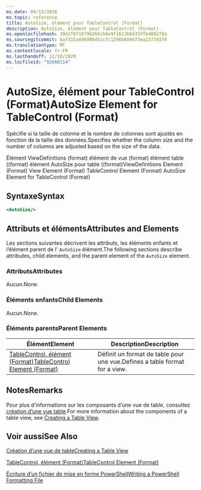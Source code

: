 ```yaml
---
ms.date: 09/13/2016
ms.topic: reference
title: AutoSize, élément pour TableControl (Format)
description: AutoSize, élément pour TableControl (Format)
ms.openlocfilehash: 39d2f6f10796266cb6e9f1613b68337fb489278a
ms.sourcegitcommit: ba7315a496986451cfc1296b659d73ea2373d3f0
ms.translationtype: MT
ms.contentlocale: fr-FR
ms.lasthandoff: 12/10/2020
ms.locfileid: "92668114"
---
```

# <a name="autosize-element-for-tablecontrol-format"></a><span data-ttu-id="fbebd-103">AutoSize, élément pour TableControl (Format)</span><span class="sxs-lookup"><span data-stu-id="fbebd-103">AutoSize Element for TableControl (Format)</span></span>

<span data-ttu-id="fbebd-104">Spécifie si la taille de colonne et le nombre de colonnes sont ajustés en fonction de la taille des données.</span><span class="sxs-lookup"><span data-stu-id="fbebd-104">Specifies whether the column size and the number of columns are adjusted based on the size of the data.</span></span>

<span data-ttu-id="fbebd-105">Élément ViewDefinitions (format) élément de vue (format) élément table ((format) élément AutoSize pour table ((format)</span><span class="sxs-lookup"><span data-stu-id="fbebd-105">ViewDefinitions Element (Format) View Element (Format) TableControl Element (Format) AutoSize Element for TableControl (Format)</span></span>

## <a name="syntax"></a><span data-ttu-id="fbebd-106">Syntaxe</span><span class="sxs-lookup"><span data-stu-id="fbebd-106">Syntax</span></span>

```xml
<AutoSize/>
```

## <a name="attributes-and-elements"></a><span data-ttu-id="fbebd-107">Attributs et éléments</span><span class="sxs-lookup"><span data-stu-id="fbebd-107">Attributes and Elements</span></span>

<span data-ttu-id="fbebd-108">Les sections suivantes décrivent les attributs, les éléments enfants et l’élément parent de l' `AutoSize` élément.</span><span class="sxs-lookup"><span data-stu-id="fbebd-108">The following sections describe attributes, child elements, and the parent element of the `AutoSize` element.</span></span>

### <a name="attributes"></a><span data-ttu-id="fbebd-109">Attributs</span><span class="sxs-lookup"><span data-stu-id="fbebd-109">Attributes</span></span>

<span data-ttu-id="fbebd-110">Aucun.</span><span class="sxs-lookup"><span data-stu-id="fbebd-110">None.</span></span>

### <a name="child-elements"></a><span data-ttu-id="fbebd-111">Éléments enfants</span><span class="sxs-lookup"><span data-stu-id="fbebd-111">Child Elements</span></span>

<span data-ttu-id="fbebd-112">Aucun.</span><span class="sxs-lookup"><span data-stu-id="fbebd-112">None.</span></span>

### <a name="parent-elements"></a><span data-ttu-id="fbebd-113">Éléments parents</span><span class="sxs-lookup"><span data-stu-id="fbebd-113">Parent Elements</span></span>

|<span data-ttu-id="fbebd-114">Élément</span><span class="sxs-lookup"><span data-stu-id="fbebd-114">Element</span></span>|<span data-ttu-id="fbebd-115">Description</span><span class="sxs-lookup"><span data-stu-id="fbebd-115">Description</span></span>|
|-------------|-----------------|
|[<span data-ttu-id="fbebd-116">TableControl, élément (Format)</span><span class="sxs-lookup"><span data-stu-id="fbebd-116">TableControl Element (Format)</span></span>](./tablecontrol-element-format.md)|<span data-ttu-id="fbebd-117">Définit un format de table pour une vue.</span><span class="sxs-lookup"><span data-stu-id="fbebd-117">Defines a table format for a view.</span></span>|

## <a name="remarks"></a><span data-ttu-id="fbebd-118">Notes</span><span class="sxs-lookup"><span data-stu-id="fbebd-118">Remarks</span></span>

<span data-ttu-id="fbebd-119">Pour plus d’informations sur les composants d’une vue de table, consultez [création d’une vue table](./creating-a-table-view.md).</span><span class="sxs-lookup"><span data-stu-id="fbebd-119">For more information about the components of a table view, see [Creating a Table View](./creating-a-table-view.md).</span></span>

## <a name="see-also"></a><span data-ttu-id="fbebd-120">Voir aussi</span><span class="sxs-lookup"><span data-stu-id="fbebd-120">See Also</span></span>

[<span data-ttu-id="fbebd-121">Création d’une vue de table</span><span class="sxs-lookup"><span data-stu-id="fbebd-121">Creating a Table View</span></span>](./creating-a-table-view.md)

[<span data-ttu-id="fbebd-122">TableControl, élément (Format)</span><span class="sxs-lookup"><span data-stu-id="fbebd-122">TableControl Element (Format)</span></span>](./tablecontrol-element-format.md)

[<span data-ttu-id="fbebd-123">Écriture d’un fichier de mise en forme PowerShell</span><span class="sxs-lookup"><span data-stu-id="fbebd-123">Writing a PowerShell Formatting File</span></span>](./writing-a-powershell-formatting-file.md)

